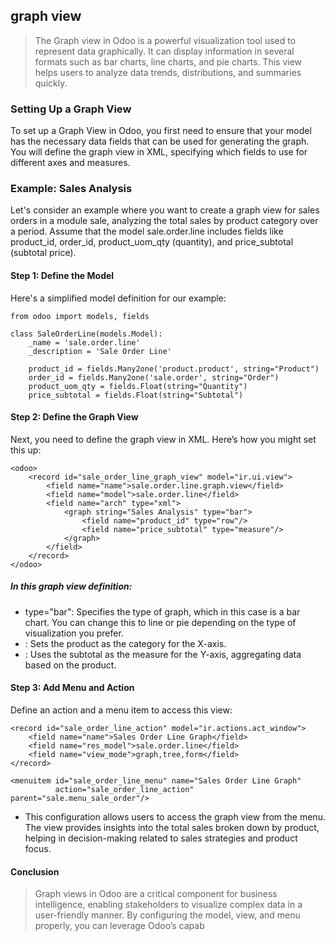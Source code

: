 ## graph view
> The Graph view in Odoo is a powerful visualization tool used to represent data graphically. It can display information in several formats such as bar charts, line charts, and pie charts. This view helps users to analyze data trends, distributions, and summaries quickly.

### Setting Up a Graph View
To set up a Graph View in Odoo, you first need to ensure that your model has the necessary data fields that can be used for generating the graph. You will define the graph view in XML, specifying which fields to use for different axes and measures.

### Example: Sales Analysis
Let's consider an example where you want to create a graph view for sales orders in a module sale, analyzing the total sales by product category over a period. Assume that the model sale.order.line includes fields like product_id, order_id, product_uom_qty (quantity), and price_subtotal (subtotal price).

#### Step 1: Define the Model
Here's a simplified model definition for our example:

```
from odoo import models, fields

class SaleOrderLine(models.Model):
    _name = 'sale.order.line'
    _description = 'Sale Order Line'

    product_id = fields.Many2one('product.product', string="Product")
    order_id = fields.Many2one('sale.order', string="Order")
    product_uom_qty = fields.Float(string="Quantity")
    price_subtotal = fields.Float(string="Subtotal")
```
#### Step 2: Define the Graph View
Next, you need to define the graph view in XML. Here’s how you might set this up:

```
<odoo>
    <record id="sale_order_line_graph_view" model="ir.ui.view">
        <field name="name">sale.order.line.graph.view</field>
        <field name="model">sale.order.line</field>
        <field name="arch" type="xml">
            <graph string="Sales Analysis" type="bar">
                <field name="product_id" type="row"/>
                <field name="price_subtotal" type="measure"/>
            </graph>
        </field>
    </record>
</odoo>
```
##### In this graph view definition:

- type="bar": Specifies the type of graph, which in this case is a bar chart. You can change this to line or pie depending on the type of visualization you prefer.
- <field name="product_id" type="row"/>: Sets the product as the category for the X-axis.
- <field name="price_subtotal" type="measure"/>: Uses the subtotal as the measure for the Y-axis, aggregating data based on the product.
#### Step 3: Add Menu and Action
Define an action and a menu item to access this view:

```
<record id="sale_order_line_action" model="ir.actions.act_window">
    <field name="name">Sales Order Line Graph</field>
    <field name="res_model">sale.order.line</field>
    <field name="view_mode">graph,tree,form</field>
</record>

<menuitem id="sale_order_line_menu" name="Sales Order Line Graph"
          action="sale_order_line_action" parent="sale.menu_sale_order"/>
```
- This configuration allows users to access the graph view from the menu. The view provides insights into the total sales broken down by product, helping in decision-making related to sales strategies and product focus.

#### Conclusion
> Graph views in Odoo are a critical component for business intelligence, enabling stakeholders to visualize complex data in a user-friendly manner. By configuring the model, view, and menu properly, you can leverage Odoo’s capab
